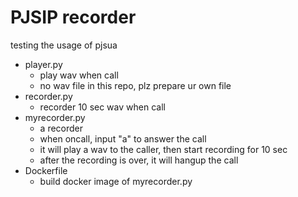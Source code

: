 # PJSIP recorder
testing the usage of pjsua
- player.py
    - play wav when call
    - no wav file in this repo, plz prepare ur own file
- recorder.py
    - recorder 10 sec wav when call
- myrecorder.py
    - a recorder
    - when oncall, input "a" to answer the call
    - it will play a wav to the caller, then start recording for 10 sec
    - after the recording is over, it will hangup the call
- Dockerfile
    - build docker image of myrecorder.py
